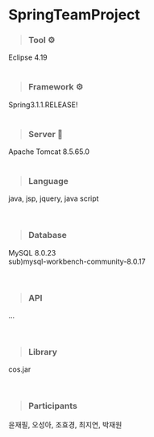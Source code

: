 # SpringTeamProject

> ### Tool ⚙️ <br>
Eclipse 4.19 <br>
<br>

> ### Framework ⚙️ <br>
Spring3.1.1.RELEASE! <br>
<br>

> ### Server 💫 <br>
Apache Tomcat 8.5.65.0<br>
<br>

> ### Language<br>
java, jsp, jquery, java script<br>

<br>

> ### Database<br>
MySQL 8.0.23<br>
sub)mysql-workbench-community-8.0.17<br>

<br>

> ### API<br>
...<br>

<br>


> ### Library<br>
cos.jar<br>

<br>

> ### Participants<br>

윤재필, 오성아, 조효경, 최지연, 박재원<br>
<br>
